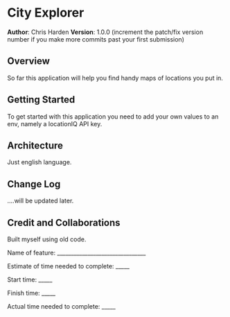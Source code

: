 # City Explorer

**Author**: Chris Harden
**Version**: 1.0.0 (increment the patch/fix version number if you make more commits past your first submission)

## Overview
So far this application will help you find handy maps of locations you put in.

## Getting Started
To get started with this application you need to add your own values to an env, namely a locationIQ API key.

## Architecture
Just english language.

## Change Log
....will be updated later.

## Credit and Collaborations
Built myself using old code.

Name of feature: ________________________________

Estimate of time needed to complete: _____

Start time: _____

Finish time: _____

Actual time needed to complete: _____